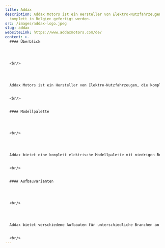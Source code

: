 ```yaml
---
title: Addax
description: Addax Motors ist ein Hersteller von Elektro-Nutzfahrzeugen, die
  komplett in Belgien gefertigt werden.
src: /images/addax-logo.jpeg
slug: addax
websiteLink: https://www.addaxmotors.com/de/
content: >-
  #### Überblick 




  <br/>




  Addax Motors ist ein Hersteller von Elektro-Nutzfahrzeugen, die komplett in Belgien gefertigt werden. Die Fahrzeuge werden mit einer hochmodernen 4G-Überwachung ausgestattet, die sich für eine Ferndiagnose der Fahrzeuge eignet. So können Probleme behoben werden, bevor sie Ausfälle verursachen. 


  <br/>


  #### Modellpalette 




  <br/>




  Addax bietet eine komplett elektrische Modellpalette mit niedrigen Betriebskosten für Unternehmen an. Dazu zählen die Modelle MTN, MTX und MT. Diese unterscheiden sich vor allem durch unterschiedliche Fahrgestell-Längen und Reichweiten. Optisch und technisch sind die Fahrzeuge sonst weitestgehend identisch. 


  <br/>


  #### Aufbauvarianten 




  <br/>




  Addax bietet verschiedene Aufbauten für unterschiedliche Branchen an. Das Elektrofahrzeug ist als Kipper-Pritsche, Koffer, Kühlkoffer oder Muldenkipper verfügbar. Ebenso lässt sich die Pritsche auch durch einen Planenaufbau ergänzen. 


  <br/>
---
```

